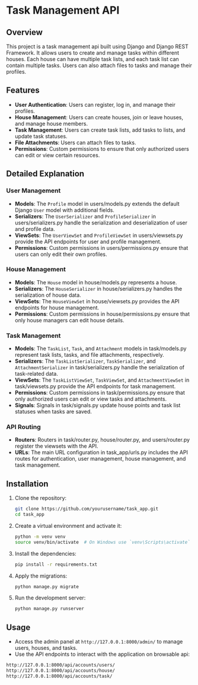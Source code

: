 # Task Management API

## Overview

This project is a task management api built using Django and Django REST Framework. It allows users to create and manage tasks within different houses. Each house can have multiple task lists, and each task list can contain multiple tasks. Users can also attach files to tasks and manage their profiles.

## Features

- **User Authentication**: Users can register, log in, and manage their profiles.
- **House Management**: Users can create houses, join or leave houses, and manage house members.
- **Task Management**: Users can create task lists, add tasks to lists, and update task statuses.
- **File Attachments**: Users can attach files to tasks.
- **Permissions**: Custom permissions to ensure that only authorized users can edit or view certain resources.

## Detailed Explanation

### User Management

- **Models**: The `Profile` model in users/models.py extends the default Django `User` model with additional fields.
- **Serializers**: The `UserSerializer` and `ProfileSerializer` in users/serializers.py handle the serialization and deserialization of user and profile data.
- **ViewSets**: The `UserViewSet` and `ProfileViewSet` in users/viewsets.py provide the API endpoints for user and profile management.
- **Permissions**: Custom permissions in users/permissions.py ensure that users can only edit their own profiles.

### House Management

- **Models**: The `House` model in house/models.py represents a house.
- **Serializers**: The `HouseSerializer` in house/serializers.py handles the serialization of house data.
- **ViewSets**: The `HouseViewSet` in house/viewsets.py provides the API endpoints for house management.
- **Permissions**: Custom permissions in house/permissions.py ensure that only house managers can edit house details.

### Task Management

- **Models**: The `TaskList`, `Task`, and `Attachment` models in task/models.py represent task lists, tasks, and file attachments, respectively.
- **Serializers**: The `TaskListSerializer`, `TaskSerializer`, and `AttachmentSerializer` in task/serializers.py handle the serialization of task-related data.
- **ViewSets**: The `TaskListViewSet`, `TaskViewSet`, and `AttachmentViewSet` in task/viewsets.py provide the API endpoints for task management.
- **Permissions**: Custom permissions in task/permissions.py ensure that only authorized users can edit or view tasks and attachments.
- **Signals**: Signals in task/signals.py update house points and task list statuses when tasks are saved.

### API Routing

- **Routers**: Routers in task/router.py, house/router.py, and users/router.py register the viewsets with the API.
- **URLs**: The main URL configuration in task_app/urls.py includes the API routes for authentication, user management, house management, and task management.

## Installation

1. Clone the repository:
   ```sh
   git clone https://github.com/yourusername/task_app.git
   cd task_app
   ```

2. Create a virtual environment and activate it:
   ```sh
   python -m venv venv
   source venv/bin/activate  # On Windows use `venv\Scripts\activate`
   ```

3. Install the dependencies:
   ```sh
   pip install -r requirements.txt
   ```

4. Apply the migrations:
   ```sh
   python manage.py migrate
   ```

5. Run the development server:
   ```sh
   python manage.py runserver
   ```

## Usage

- Access the admin panel at `http://127.0.0.1:8000/admin/` to manage users, houses, and tasks.
- Use the API endpoints to interact with the application on browsable api:
```bash
http://127.0.0.1:8000/api/accounts/users/
http://127.0.0.1:8000/api/accounts/house/
http://127.0.0.1:8000/api/accounts/task/
```

